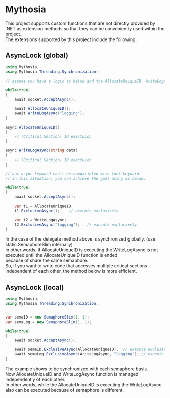 # Mythosia
This project supports custom functions that are not directly provided by .NET as extension methods so that they can be conveniently used within the project. <br/>
The extensions supported by this project include the following. <br/>


## AsyncLock (global)
```c#
using Mythosia;
using Mythosia.Threading.Synchronization;

// assume you have a logic as below and the AllocateUniqueID, WriteLogAsync function have to be executed exclusively.

while(true)
{
	await socket.AcceptAsync();

	await AllocateUniqueID();
	await WriteLogAsync("logging");
}

async AllocateUniqueID()
{
	// (Critical Section) IO exectuion
}

async WriteLogAsync(string data)
{
	// (Critical Section) IO exectuion
}

// but async keyword can't be compatibled with lock keyword.
// in this situation, you can achieve the goal using as below.

while(true)
{
	await socket.AcceptAsync();

	var t1 = AllocateUniqueID;
	t1.ExclusiveAsync();	// execute exclusively

	var t2 = WriteLogAsync;
	t2.ExclusiveAsync("logging");	// execute exclusively
}


```


In the case of the delegate method above is synchronized globally. (use static SemaphoreSlim internally) <br/>
In other words, if AllocateUniqueID is executing the WriteLogAsync is not executed until the AllocateUniqueID function is ended <br/>
because of share the same semaphore.<br/>
So, if you want to write code that accesses multiple critical sections independent of each other, the method below is more efficient.


## AsyncLock (local)
```c#
using Mythosia;
using Mythosia.Threading.Synchronization;


var semaID = new SemaphoreSlim(1, 1);
var semaLog = new SemaphoreSlim(1, 1);

while(true)
{
	await socket.AcceptAsync();

	await semaID.ExclusiveAsync(AllocateUniqueID);	// execute exclusively
	await semaLog.ExclusiveAsync(WriteLogAsync, "logging");	// execute exclusively
}


```


The example shows to be synchronized with each semaphore basis. <br/>
Now AllocateUniqueID and WriteLogAsync function is managed independently of each other. <br/>
In other words, while the AllocateUniqueID is executing the WriteLogAsync also can be executed because of semaphore is different.
